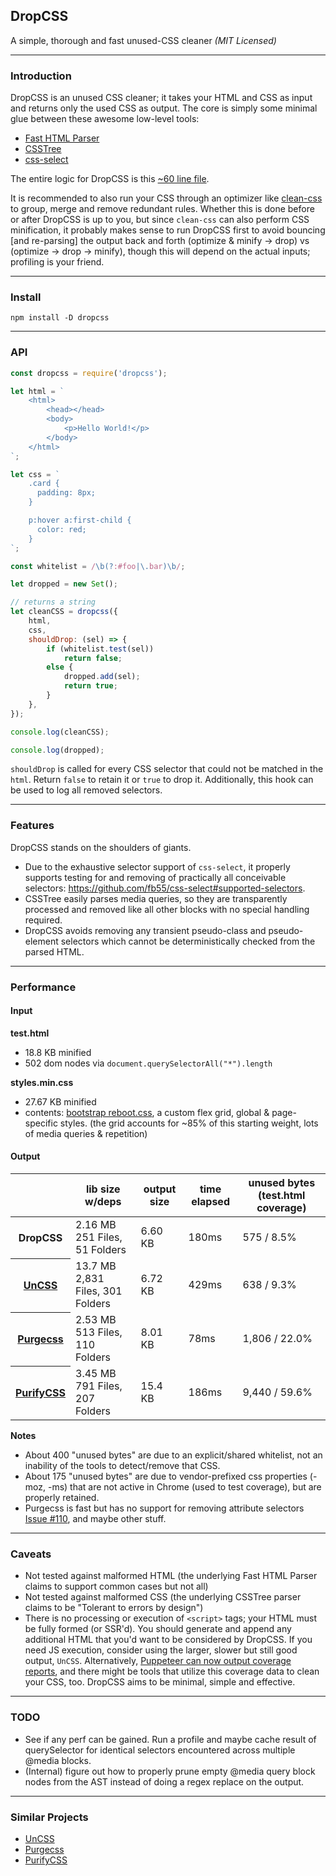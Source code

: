 ## DropCSS

A simple, thorough and fast unused-CSS cleaner _(MIT Licensed)_

---
### Introduction

DropCSS is an unused CSS cleaner; it takes your HTML and CSS as input and returns only the used CSS as output. The core is simply some minimal glue between these awesome low-level tools:

- [Fast HTML Parser](https://github.com/taoqf/node-html-parser)
- [CSSTree](https://github.com/csstree/csstree)
- [css-select](https://github.com/fb55/css-select)

The entire logic for DropCSS is this [~60 line file](https://github.com/leeoniya/dropcss/blob/master/src/dropcss.js).

It is recommended to also run your CSS through an optimizer like [clean-css](https://github.com/jakubpawlowicz/clean-css) to group, merge and remove redundant rules. Whether this is done before or after DropCSS is up to you, but since `clean-css` can also perform CSS minification, it probably makes sense to run DropCSS first to avoid bouncing [and re-parsing] the output back and forth (optimize & minify -> drop) vs (optimize -> drop -> minify), though this will depend on the actual inputs; profiling is your friend.

---
### Install

```
npm install -D dropcss
```

---
### API

```js
const dropcss = require('dropcss');

let html = `
    <html>
        <head></head>
        <body>
            <p>Hello World!</p>
        </body>
    </html>
`;

let css = `
    .card {
      padding: 8px;
    }

    p:hover a:first-child {
      color: red;
    }
`;

const whitelist = /\b(?:#foo|\.bar)\b/;

let dropped = new Set();

// returns a string
let cleanCSS = dropcss({
    html,
    css,
    shouldDrop: (sel) => {
        if (whitelist.test(sel))
            return false;
        else {
            dropped.add(sel);
            return true;
        }
    },
});

console.log(cleanCSS);

console.log(dropped);
```

`shouldDrop` is called for every CSS selector that could not be matched in the `html`.
Return `false` to retain it or `true` to drop it.
Additionally, this hook can be used to log all removed selectors.

---
### Features

DropCSS stands on the shoulders of giants.

- Due to the exhaustive selector support of `css-select`, it properly supports testing for and removing of practically all conceivable selectors: https://github.com/fb55/css-select#supported-selectors.
- CSSTree easily parses media queries, so they are transparently processed and removed like all other blocks with no special handling required.
- DropCSS avoids removing any transient pseudo-class and pseudo-element selectors which cannot be deterministically checked from the parsed HTML.

---
### Performance

#### Input

**test.html**

- 18.8 KB minified
- 502 dom nodes via `document.querySelectorAll("*").length`

**styles.min.css**

- 27.67 KB minified
- contents: [bootstrap reboot.css](https://github.com/twbs/bootstrap/blob/master/dist/css/bootstrap-reboot.min.css), a custom flex grid, global & page-specific styles. (the grid accounts for ~85% of this starting weight, lots of media queries & repetition)

#### Output

<table>
    <thead>
        <tr>
            <th></th>
            <th>lib size w/deps</th>
            <th>output size</th>
            <th>time elapsed</th>
            <th>unused bytes (test.html coverage)</th>
        </tr>
    </thead>
    <tbody>
        <tr>
            <th><strong>DropCSS</strong></th>
            <td>
                2.16 MB<br>
                251 Files, 51 Folders
            </td>
            <td>6.60 KB</td>
            <td>180ms</td>
            <td>575 / 8.5%</td>
        </tr>
        <tr>
            <th><a href="https://github.com/uncss/uncss">UnCSS</a></th>
            <td>
                13.7 MB<br>
                2,831 Files, 301 Folders
            </td>
            <td>6.72 KB</td>
            <td>429ms</td>
            <td>638 / 9.3%</td>
        </tr>
        <tr>
            <th><a href="https://github.com/FullHuman/purgecss">Purgecss</a></th>
            <td>
                2.53 MB<br>
                513 Files, 110 Folders
            </td>
            <td>8.01 KB</td>
            <td>78ms</td>
            <td>1,806 / 22.0%</td>
        </tr>
        <tr>
            <th><a href="https://github.com/purifycss/purifycss">PurifyCSS</a></th>
            <td>
                3.45 MB<br>
                791 Files, 207 Folders
            </td>
            <td>15.4 KB</td>
            <td>186ms</td>
            <td>9,440 / 59.6%</td>
        </tr>
    </tbody>
</table>

**Notes**

- About 400 "unused bytes" are due to an explicit/shared whitelist, not an inability of the tools to detect/remove that CSS.
- About 175 "unused bytes" are due to vendor-prefixed css properties (-moz, -ms) that are not active in Chrome (used to test coverage), but are properly retained.
- Purgecss is fast but has no support for removing attribute selectors [Issue #110](https://github.com/FullHuman/purgecss/issues/110), and maybe other stuff.

---
### Caveats

- Not tested against malformed HTML (the underlying Fast HTML Parser claims to support common cases but not all)
- Not tested against malformed CSS (the underlying CSSTree parser claims to be "Tolerant to errors by design")
- There is no processing or execution of `<script>` tags; your HTML must be fully formed (or SSR'd). You should generate and append any additional HTML that you'd want to be considered by DropCSS. If you need JS execution, consider using the larger, slower but still good output, `UnCSS`. Alternatively, [Puppeteer can now output coverage reports](https://www.philkrie.me/2018/07/04/extracting-coverage.html), and there might be tools that utilize this coverage data to clean your CSS, too. DropCSS aims to be minimal, simple and effective.

---
### TODO

- See if any perf can be gained. Run a profile and maybe cache result of querySelector for identical selectors encountered across multiple @media blocks.
- (Internal) figure out how to properly prune empty @media query block nodes from the AST instead of doing a regex replace on the output.

---
### Similar Projects

- [UnCSS](https://github.com/uncss/uncss)
- [Purgecss](https://github.com/FullHuman/purgecss)
- [PurifyCSS](https://github.com/purifycss/purifycss)